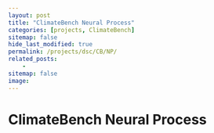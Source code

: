 ```yaml
---
layout: post
title: "ClimateBench Neural Process"
categories: [projects, ClimateBench]
sitemap: false
hide_last_modified: true
permalink: /projects/dsc/CB/NP/
related_posts:
    -
sitemap: false
image: 
---
```


# ClimateBench Neural Process